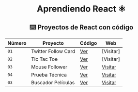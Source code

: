 <div align="center">



# Aprendiendo React ⚛️

## ⌨️ Proyectos de React con código

| Número | Proyecto | Código | Web |
| --- | --- | --- | --- |
| `01` | Twitter Follow Card | [Ver](proyects/React_bases) | [Visitar] |
| `02` | Tic Tac Toe | [Ver](proyects/game-tic-tac-toe) | [Visitar] |
| `03` | Mouse Follower | [Ver](projects/03-mouse-follower) | [Visitar]() |
| `04` | Prueba Técnica  | [Ver](projects/04-prueba-tecnica) | [Visitar]() |
| `03` | Buscador Películas | [Ver](projects/05-buscador-peliculas) | [Visitar]() |
